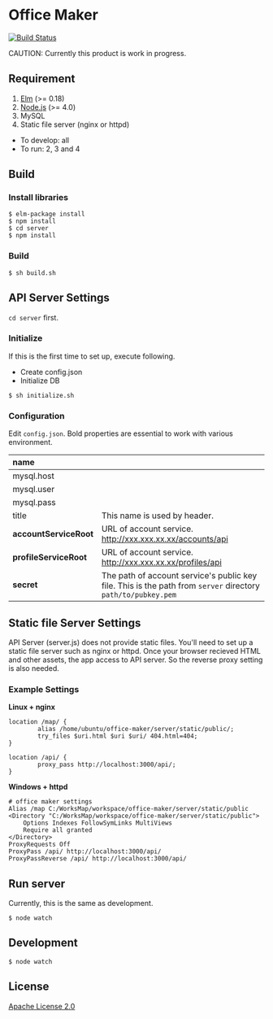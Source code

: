 Office Maker
====

[![Build Status](https://travis-ci.org/WorksApplications/office-maker.svg)](https://travis-ci.org/WorksApplications/office-maker)

CAUTION: Currently this product is work in progress.


## Requirement

1. [Elm](http://elm-lang.org/) (>= 0.18)
2. [Node.js](https://nodejs.org/) (>= 4.0)
3. MySQL
4. Static file server (nginx or httpd)

* To develop: all
* To run: 2, 3 and 4


## Build

### Install libraries

```
$ elm-package install
$ npm install
$ cd server
$ npm install
```

### Build

```
$ sh build.sh
```

## API Server Settings

`cd server` first.


### Initialize

If this is the first time to set up, execute following.

* Create config.json
* Initialize DB

```
$ sh initialize.sh
```

### Configuration

Edit `config.json`. Bold properties are essential to work with various environment.

|name||
|:--|:--|
|mysql.host||
|mysql.user||
|mysql.pass||
|title|This name is used by header.|
|**accountServiceRoot**|URL of account service. http://xxx.xxx.xx.xx/accounts/api |
|**profileServiceRoot**|URL of account service. http://xxx.xxx.xx.xx/profiles/api |
|**secret**|The path of account service's public key file. This is the path from `server` directory `path/to/pubkey.pem` |


## Static file Server Settings

API Server (server.js) does not provide static files. You'll need to set up a static file server such as nginx or httpd. Once your browser recieved HTML and other assets, the app access to API server. So the reverse proxy setting is also needed.


### Example Settings

**Linux + nginx**

```
location /map/ {
        alias /home/ubuntu/office-maker/server/static/public/;
        try_files $uri.html $uri $uri/ 404.html=404;
}

location /api/ {
        proxy_pass http://localhost:3000/api/;
}
```

**Windows + httpd**

```
# office maker settings
Alias /map C:/WorksMap/workspace/office-maker/server/static/public
<Directory "C:/WorksMap/workspace/office-maker/server/static/public">
    Options Indexes FollowSymLinks MultiViews
    Require all granted
</Directory>
ProxyRequests Off
ProxyPass /api/ http://localhost:3000/api/
ProxyPassReverse /api/ http://localhost:3000/api/
```

## Run server

Currently, this is the same as development.

```
$ node watch
```

## Development

```
$ node watch
```


## License

[Apache License 2.0](LICENSE)
